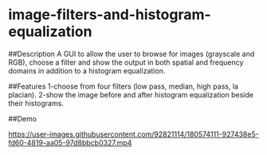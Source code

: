 # image-filters-and-histogram-equalization
##Description
A GUI to allow the user to browse for images (grayscale and RGB), choose a filter
and show the output in both spatial and frequency domains in addition to a histogram equalization.

##Features
1-choose from four filters (low pass, median, high pass, la placian).
2-show the image before and after histogram equalization beside their histograms.

##Demo


https://user-images.githubusercontent.com/92821114/180574111-927438e5-fd60-4819-aa05-97d8bbcb0327.mp4

